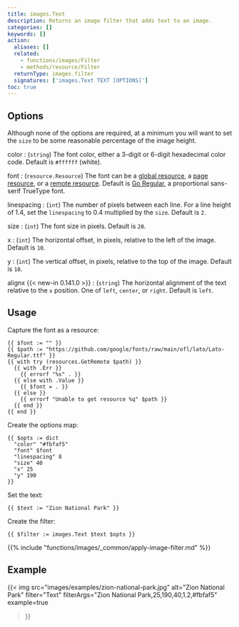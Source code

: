 ```yaml
---
title: images.Text
description: Returns an image filter that adds text to an image.
categories: []
keywords: []
action:
  aliases: []
  related:
    - functions/images/Filter
    - methods/resource/Filter
  returnType: images.filter
  signatures: ['images.Text TEXT [OPTIONS]']
toc: true
---
```


## Options

Although none of the options are required, at a minimum you will want to set the `size` to be some reasonable percentage of the image height.

color
: (`string`) The font color, either a 3-digit or 6-digit hexadecimal color code. Default is `#ffffff` (white).

font
: (`resource.Resource`) The font can be a [global resource], a [page resource], or a [remote resource]. Default is [Go Regular], a proportional sans-serif TrueType font.

[Go Regular]: https://go.dev/blog/go-fonts#sans-serif

linespacing
: (`int`) The number of pixels between each line. For a line height of 1.4, set the `linespacing` to 0.4 multiplied by the `size`. Default is `2`.

size
: (`int`) The font size in pixels. Default is `20`.

x
: (`int`) The horizontal offset, in pixels, relative to the left of the image. Default is `10`.

y
: (`int`) The vertical offset, in pixels, relative to the top of the image. Default is `10`.

alignx
 {{< new-in 0.141.0 >}}
: (`string`) The horizontal alignment of the text relative to the `x` position. One of `left`, `center`, or `right`. Default is `left`.

[global resource]: /getting-started/glossary/#global-resource
[page resource]: /getting-started/glossary/#page-resource
[remote resource]: /getting-started/glossary/#remote-resource

## Usage

Capture the font as a resource:

```go-html-template
{{ $font := "" }}
{{ $path := "https://github.com/google/fonts/raw/main/ofl/lato/Lato-Regular.ttf" }}
{{ with try (resources.GetRemote $path) }}
  {{ with .Err }}
    {{ errorf "%s" . }}
  {{ else with .Value }}
    {{ $font = . }}
  {{ else }}
    {{ errorf "Unable to get resource %q" $path }}
  {{ end }}
{{ end }}
```

Create the options map:

```go-html-template
{{ $opts := dict
  "color" "#fbfaf5"
  "font" $font
  "linespacing" 8
  "size" 40
  "x" 25
  "y" 190
}}
```

Set the text:

```go-html-template
{{ $text := "Zion National Park" }}
```

Create the filter:

```go-html-template
{{ $filter := images.Text $text $opts }}
```

{{% include "functions/images/_common/apply-image-filter.md" %}}

## Example

{{< img
  src="images/examples/zion-national-park.jpg"
  alt="Zion National Park"
  filter="Text"
  filterArgs="Zion National Park,25,190,40,1.2,#fbfaf5"
  example=true
>}}
